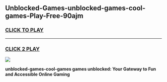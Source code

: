 
## Unblocked-Games-unblocked-games-cool-games-Play-Free-90ajm
<h3>
<a href="https://premium76.site?title=unblocked-games-cool-games&ref=23A">CLICK TO PLAY</a></h3>
<hr>

<h3>
<a href="https://premium76.site?title=unblocked-games-cool-games&ref=23A">CLICK 2 PLAY</a>
  
</h3>

<a href="https://premium76.site?title=unblocked-games-cool-games&ref=23A"><img src="https://clearcache.store/games.png"></a>


**unblocked-games-cool-games games unblocked: Your Gateway to Fun and Accessible Online Gaming**
